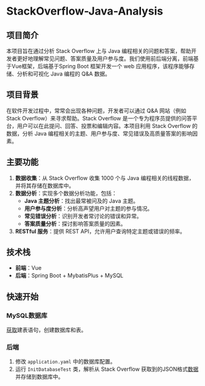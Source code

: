 # StackOverflow-Java-Analysis

## 项目简介

本项目旨在通过分析 Stack Overflow 上与 Java 编程相关的问题和答案，帮助开发者更好地理解常见问题、答案质量及用户参与度。我们使用前后端分离，前端基于Vue框架，后端基于Spring Boot 框架开发一个 web 应用程序，该程序能够存储、分析和可视化 Java 编程的 Q&A 数据。

## 项目背景

在软件开发过程中，常常会出现各种问题，开发者可以通过 Q&A 网站（例如 Stack Overflow）来寻求帮助。Stack Overflow 是一个专为程序员提供的问答平台，用户可以在此提问、回答、投票和编辑内容。本项目利用 Stack Overflow 的数据，分析 Java 编程相关的主题、用户参与度、常见错误及高质量答案的影响因素。

## 主要功能

1. **数据收集**：从 Stack Overflow 收集 1000 个与 Java 编程相关的线程数据，并将其存储在数据库中。
2. **数据分析**：实现多个数据分析功能，包括：
   - **Java 主题分析**：找出最常被问及的 Java 主题。
   - **用户参与度分析**：分析高声望用户对主题的参与情况。
   - **常见错误分析**：识别开发者常讨论的错误和异常。
   - **答案质量分析**：探讨影响答案质量的因素。
3. **RESTful 服务**：提供 REST API，允许用户查询特定主题或错误的频率。

## 技术栈

- **前端**：Vue
- **后端**：Spring Boot + MybatisPlus + MySQL

## 快速开始

### MySQL数据库

[获取](sql/table.sql)建表语句，创建数据库和表。

### 后端

1. 修改 `application.yaml` 中的数据库配置。
2. 运行 `InitDatabaseTest` 类，解析从 Stack Overflow 获取到的JSON格式[数据](backend/src/main/resources/data)并存储到数据库中。
